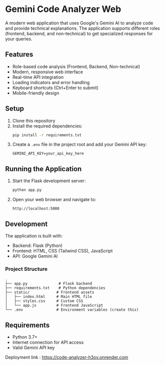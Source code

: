 # Gemini Code Analyzer Web

A modern web application that uses Google's Gemini AI to analyze code and provide technical explanations. The application supports different roles (frontend, backend, and non-technical) to get specialized responses for your queries.

## Features

- Role-based code analysis (Frontend, Backend, Non-technical)
- Modern, responsive web interface
- Real-time API integration
- Loading indicators and error handling
- Keyboard shortcuts (Ctrl+Enter to submit)
- Mobile-friendly design

## Setup

1. Clone this repository
2. Install the required dependencies:
   ```bash
   pip install -r requirements.txt
   ```
3. Create a `.env` file in the project root and add your Gemini API key:
   ```
   GEMINI_API_KEY=your_api_key_here
   ```

## Running the Application

1. Start the Flask development server:
   ```bash
   python app.py
   ```
2. Open your web browser and navigate to:
   ```
   http://localhost:5000
   ```

## Development

The application is built with:
- Backend: Flask (Python)
- Frontend: HTML, CSS (Tailwind CSS), JavaScript
- API: Google Gemini AI

### Project Structure
```
.
├── app.py              # Flask backend
├── requirements.txt    # Python dependencies
├── static/            # Frontend assets
│   ├── index.html     # Main HTML file
│   ├── styles.css     # Custom CSS
│   └── app.js         # Frontend JavaScript
└── .env               # Environment variables (create this)
```

## Requirements

- Python 3.7+
- Internet connection for API access
- Valid Gemini API key

Deployment link : https://code-analyzer-h3ov.onrender.com
